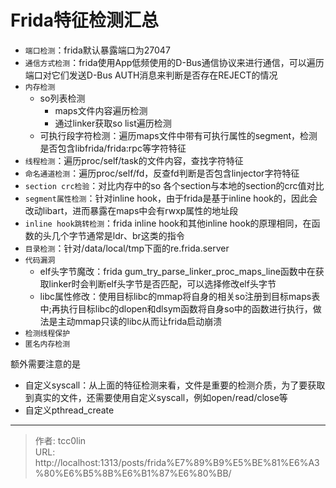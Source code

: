 # Frida特征检测汇总


- `端口检测`：frida默认暴露端口为27047
- `通信方式检测`：frida使用App低频使用的D-Bus通信协议来进行通信，可以遍历端口对它们发送D-Bus AUTH消息来判断是否存在REJECT的情况
- `内存检测`
    - so列表检测
        - maps文件内容遍历检测
        - 通过linker获取so list遍历检测
    - 可执行段字符检测：遍历maps文件中带有可执行属性的segment，检测是否包含libfrida/frida:rpc等字符特征
- `线程检测`：遍历proc/self/task的文件内容，查找字符特征
- `命名通道检测`：遍历proc/self/fd，反查fd判断是否包含linjector字符特征
- `section crc检验`：对比内存中的so 各个section与本地的section的crc值对比
- `segment属性检测`：针对inline hook，由于frida是基于inline hook的，因此会改动libart，进而暴露在maps中会有rwxp属性的地址段
- `inline hook跳转检测`：frida inline hook和其他inline hook的原理相同，在函数的头几个字节通常是ldr、br这类的指令
- `目录检测`：针对/data/local/tmp下面的re.frida.server
- `代码漏洞`
    - elf头字节魔改：frida gum_try_parse_linker_proc_maps_line函数中在获取linker时会判断elf头字节是否匹配，可以选择修改elf头字节
    - libc属性修改：使用目标libc的mmap将自身的相关so注册到目标maps表中;再执行目标libc的dlopen和dlsym函数将自身so中的函数进行执行，做法是主动mmap只读的libc从而让frida启动崩溃
- `检测线程保护`
- `匿名内存检测`

额外需要注意的是
- 自定义syscall：从上面的特征检测来看，文件是重要的检测介质，为了要获取到真实的文件，还需要使用自定义syscall，例如open/read/close等
- 自定义pthread_create

---

> 作者: tcc0lin  
> URL: http://localhost:1313/posts/frida%E7%89%B9%E5%BE%81%E6%A3%80%E6%B5%8B%E6%B1%87%E6%80%BB/  

